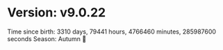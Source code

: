 # Version: v9.0.22
Time since birth: 3310 days, 79441 hours, 4766460 minutes, 285987600 seconds
Season: Autumn 🍁
